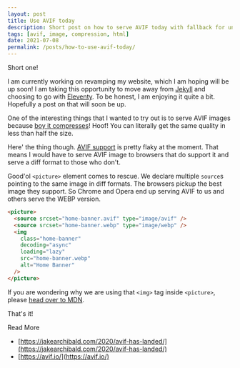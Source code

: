 ```yaml
---
layout: post
title: Use AVIF today
description: Short post on how to serve AVIF today with fallback for unsupported browsers.
tags: [avif, image, compression, html]
date: 2021-07-08
permalink: /posts/how-to-use-avif-today/
---
```


Short one!

I am currently working on revamping my website, which I am hoping will be up soon! I am taking this opportunity to move away from [Jekyll](https://jekyllrb.com/) and choosing to go with [Eleventy](https://www.11ty.dev/). To be honest, I am enjoying it quite a bit. Hopefully a post on that will soon be up.

One of the interesting things that I wanted to try out is to serve AVIF images because [boy it compresses](https://squoosh.app/)! Hoof! You can literally get the same quality in less than half the size.

Here' the thing though. [AVIF support](https://caniuse.com/?search=avif) is pretty flaky at the moment. That means I would have to serve AVIF image to browsers that do support it and serve a diff format to those who don't.

Good'ol `<picture>` element comes to rescue. We declare multiple `source`s pointing to the same image in diff formats. The browsers pickup the best image they support. So Chrome and Opera end up serving AVIF to us and others serve the WEBP version.

```html
<picture>
  <source srcset="home-banner.avif" type="image/avif" />
  <source srcset="home-banner.webp" type="image/webp" />
  <img
    class="home-banner"
    decoding="async"
    loading="lazy"
    src="home-banner.webp"
    alt="Home Banner"
  />
</picture>
```

If you are wondering why we are using that `<img>` tag inside `<picture>`, please [head over to MDN](https://developer.mozilla.org/en-US/docs/Web/HTML/Element/picture).

That's it!

Read More

- [https://jakearchibald.com/2020/avif-has-landed/](https://jakearchibald.com/2020/avif-has-landed/)
- [https://avif.io/](https://avif.io/)

